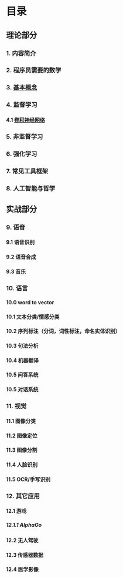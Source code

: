 # 目录

## 理论部分

### 1. 内容简介

### 2. 程序员需要的数学

### 3. [基本概念](basic/README.md) 

### 4. 监督学习
#### 4.1 [卷积神经网络](supervised_learning/README.md)
### 5. 非监督学习

### 6. 强化学习

### 7. 常见工具框架 

### 8. 人工智能与哲学

## 实战部分

### 9. 语音
#### 9.1 语音识别
#### 9.2 语音合成
#### 9.3 音乐

### 10. 语言
#### 10.0 word to vector
#### 10.1 文本分类/情感分类
#### 10.2 序列标注（分词，词性标注，命名实体识别）
#### 10.3 句法分析
#### 10.4 机器翻译
#### 10.5 问答系统
#### 10.5 对话系统

### 11. 视觉
#### 11.1 图像分类
#### 11.2 图像定位
#### 11.3 图像分割
#### 11.4 人脸识别
#### 11.5 OCR/手写识别

### 12. 其它应用
#### 12.1 游戏
##### 12.1.1 AlphaGo
#### 12.2 无人驾驶
#### 12.3 传感器数据
#### 12.4 医学影像
